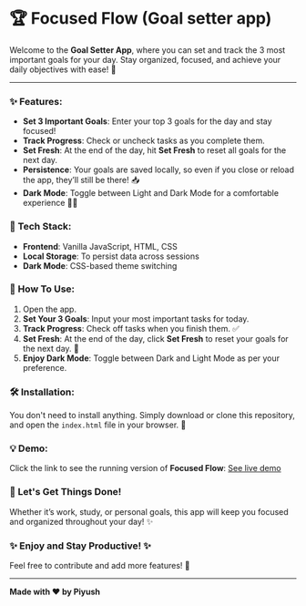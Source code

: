 # 🏆 Focused Flow (Goal setter app)

Welcome to the **Goal Setter App**, where you can set and track the 3 most important goals for your day. Stay organized, focused, and achieve your daily objectives with ease! 🚀

---

### ✨ Features:

- **Set 3 Important Goals**: Enter your top 3 goals for the day and stay focused!
- **Track Progress**: Check or uncheck tasks as you complete them.
- **Set Fresh**: At the end of the day, hit **Set Fresh** to reset all goals for the next day.
- **Persistence**: Your goals are saved locally, so even if you close or reload the app, they’ll still be there! 📥
- **Dark Mode**: Toggle between Light and Dark Mode for a comfortable experience 🌙🌞

### 📂 Tech Stack:

- **Frontend**: Vanilla JavaScript, HTML, CSS
- **Local Storage**: To persist data across sessions
- **Dark Mode**: CSS-based theme switching

### 🚀 How To Use:

1. Open the app.
2. **Set Your 3 Goals**: Input your most important tasks for today.
3. **Track Progress**: Check off tasks when you finish them. ✅
4. **Set Fresh**: At the end of the day, click **Set Fresh** to reset your goals for the next day. 🔄
5. **Enjoy Dark Mode**: Toggle between Dark and Light Mode as per your preference.

### 🛠️ Installation:

You don't need to install anything. Simply download or clone this repository, and open the `index.html` file in your browser. 📂

### 💡 Demo:

Click the link to see the running version of **Focused Flow**: 
[See live demo](https://todays-tasks-piyush.vercel.app/)

### 📅 Let's Get Things Done!

Whether it’s work, study, or personal goals, this app will keep you focused and organized throughout your day! ✨

### ✨ Enjoy and Stay Productive! ✨

Feel free to contribute and add more features! 💪

---

**Made with ❤️ by Piyush**
